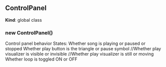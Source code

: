 <a name="ControlPanel"></a>

## ControlPanel
**Kind**: global class  
<a name="new_ControlPanel_new"></a>

### new ControlPanel()
Control panel behavior
States:
Whether song is playing or paused or stopped
Whether play button is the triangle or pause symbol
//Whether play visualizer is visible or invisible
//Whether play visualizer is still or moving
Whether loop is toggled ON or OFF

